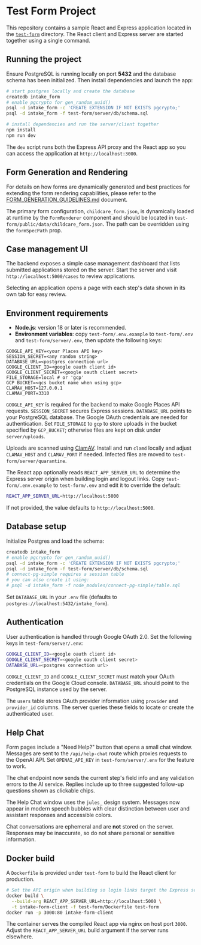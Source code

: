 # Test Form Project

This repository contains a sample React and Express application located in the [`test-form`](test-form) directory. The React client and Express server are started together using a single command.

## Running the project

Ensure PostgreSQL is running locally on port **5432** and the database schema has been initialized. Then install dependencies and launch the app:

```bash
# start postgres locally and create the database
createdb intake_form
# enable pgcrypto for gen_random_uuid()
psql -d intake_form -c 'CREATE EXTENSION IF NOT EXISTS pgcrypto;'
psql -d intake_form -f test-form/server/db/schema.sql

# install dependencies and run the server/client together
npm install
npm run dev
```

The `dev` script runs both the Express API proxy and the React app so you can access the application at `http://localhost:3000`.

## Form Generation and Rendering

For details on how forms are dynamically generated and best practices for extending the form rendering capabilities, please refer to the [FORM_GENERATION_GUIDELINES.md](FORM_GENERATION_GUIDELINES.md) document.

The primary form configuration, `childcare_form.json`, is dynamically loaded at runtime by the `FormRenderer` component and should be located in `test-form/public/data/childcare_form.json`. The path can be overridden using the `formSpecPath` prop.

## Case management UI

The backend exposes a simple case management dashboard that lists submitted applications stored on the server. Start the server and visit `http://localhost:5000/cases` to review applications.

Selecting an application opens a page with each step's data shown in its own tab for easy review.

## Environment requirements

- **Node.js**: version 18 or later is recommended.
- **Environment variables**: copy `test-form/.env.example` to `test-form/.env` and `test-form/server/.env`, then update the following keys:

```
GOOGLE_API_KEY=<your Places API key>
SESSION_SECRET=<any random string>
DATABASE_URL=<postgres connection url>
GOOGLE_CLIENT_ID=<google oauth client id>
GOOGLE_CLIENT_SECRET=<google oauth client secret>
FILE_STORAGE=local # or 'gcp'
GCP_BUCKET=<gcs bucket name when using gcp>
CLAMAV_HOST=127.0.0.1
CLAMAV_PORT=3310
```

`GOOGLE_API_KEY` is required for the backend to make Google Places API requests. `SESSION_SECRET` secures Express sessions. `DATABASE_URL` points to your PostgreSQL database. The Google OAuth credentials are needed for authentication. Set `FILE_STORAGE` to `gcp` to store uploads in the bucket specified by `GCP_BUCKET`; otherwise files are kept on disk under `server/uploads`.

Uploads are scanned using [ClamAV](https://www.clamav.net/). Install and run `clamd` locally and adjust `CLAMAV_HOST` and `CLAMAV_PORT` if needed. Infected files are moved to `test-form/server/quarantine`.

The React app optionally reads `REACT_APP_SERVER_URL` to determine the Express server origin when building login and logout links. Copy `test-form/.env.example` to `test-form/.env` and edit it to override the default:

```bash
REACT_APP_SERVER_URL=http://localhost:5000
```

If not provided, the value defaults to `http://localhost:5000`.

## Database setup

Initialize Postgres and load the schema:

```bash
createdb intake_form
# enable pgcrypto for gen_random_uuid()
psql -d intake_form -c 'CREATE EXTENSION IF NOT EXISTS pgcrypto;'
psql -d intake_form -f test-form/server/db/schema.sql
# connect-pg-simple requires a session table
# you can also create it using:
# psql -d intake_form -f node_modules/connect-pg-simple/table.sql
```

Set `DATABASE_URL` in your `.env` file (defaults to `postgres://localhost:5432/intake_form`).

## Authentication

User authentication is handled through Google OAuth 2.0. Set the following keys in `test-form/server/.env`:

```bash
GOOGLE_CLIENT_ID=<google oauth client id>
GOOGLE_CLIENT_SECRET=<google oauth client secret>
DATABASE_URL=<postgres connection url>
```

`GOOGLE_CLIENT_ID` and `GOOGLE_CLIENT_SECRET` must match your OAuth credentials on the Google Cloud console. `DATABASE_URL` should point to the PostgreSQL instance used by the server.

The `users` table stores OAuth provider information using `provider` and `provider_id` columns. The server queries these fields to locate or create the authenticated user.

## Help Chat

Form pages include a "Need Help?" button that opens a small chat window. Messages are sent to the `/api/help-chat` route which proxies requests to the OpenAI API. Set `OPENAI_API_KEY` in `test-form/server/.env` for the feature to work.

The chat endpoint now sends the current step's field info and any validation errors to the AI service. Replies include up to three suggested follow-up questions shown as clickable chips.

The Help Chat window uses the `jules_` design system. Messages now appear in modern
speech bubbles with clear distinction between user and assistant responses and
accessible colors.

Chat conversations are ephemeral and are **not** stored on the server. Responses may be inaccurate, so do not share personal or sensitive information.

## Docker build

A `Dockerfile` is provided under `test-form` to build the React client for production.

```bash
# Set the API origin when building so login links target the Express server
docker build \
  --build-arg REACT_APP_SERVER_URL=http://localhost:5000 \
  -t intake-form-client -f test-form/Dockerfile test-form
docker run -p 3000:80 intake-form-client
```

The container serves the compiled React app via nginx on host port `3000`. Adjust the `REACT_APP_SERVER_URL` build argument if the server runs elsewhere.
